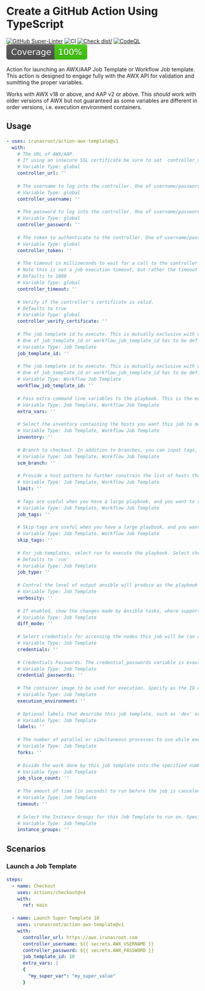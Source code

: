# Create a GitHub Action Using TypeScript

[![GitHub Super-Linter](https://github.com/irunasroot/action-awx-template/actions/workflows/linter.yml/badge.svg)](https://github.com/super-linter/super-linter)
![CI](https://github.com/irunasroot/action-awx-template/actions/workflows/ci.yml/badge.svg)
[![Check dist/](https://github.com/irunasroot/action-awx-template/actions/workflows/check-dist.yml/badge.svg)](https://github.com/irunasroot/action-awx-template/actions/workflows/check-dist.yml)
[![CodeQL](https://github.com/irunasroot/action-awx-template/actions/workflows/codeql-analysis.yml/badge.svg)](https://github.com/irunasroot/action-awx-template/actions/workflows/codeql-analysis.yml)
[![Coverage](./badges/coverage.svg)](./badges/coverage.svg)

Action for launching an AWX/AAP Job Template or Workflow Job template. This
action is designed to engage fully with the AWX API for validation and sumitting
the proper variables.

Works with AWX v18 or above, and AAP v2 or above. This _should_ work with older
versions of AWX but not guaranteed as some variables are different in order
versions, i.e. execution environment containers.

## Usage

```yaml
- uses: irunasroot/action-awx-template@v1
  with:
    # The URL of AWX/AAP.
    # If using an insecure SSL certificate be sure to set  controller_verify_certificate to false
    # Variable Type: global
    controller_url: ''

    # The username to log into the controller. One of username/password or token needs to be provided.
    # Variable Type: global
    controller_username: ''

    # The password to log into the controller. One of username/password or token needs to be provided.
    # Variable Type: global
    controller_password: ''

    # The token to authenticate to the controller. One of username/password or token needs to be provided.
    # Variable Type: global
    controller_token: ''

    # The timeout in milliseconds to wait for a call to the controller before erroring out.
    # Note this is not a job execution timeout, but rather the timeout of the actual API calls to the controller
    # Defaults to 1000
    # Variable Type: global
    controller_timeout: ''

    # Verify if the controller's certificate is valid.
    # Defaults to true
    # Variable Type: global
    controller_verify_certificate: ''

    # The job template id to execute. This is mutually exclusive with workflow_job_template_id
    # One of job_template_id or workflow_job_template_id has to be defined in order for the workflow to exeucte
    # Variable Type: Job Template
    job_template_id: ''

    # The job template id to execute. This is mutually exclusive with workflow_job_template_id
    # One of job_template_id or workflow_job_template_id has to be defined in order for the workflow to exeucte
    # Variable Type: Workflow Job Template
    workflow_job_template_id: ''

    # Pass extra command line variables to the playbook. This is the equivalent of using --extra-vars. The extra_vars variable is evaulated using JSON.parse so while its a string it needs to be a strifiy'd version of a JSON object.
    # Variable Type: Job Template, Workflow Job Template
    extra_vars: ''

    # Select the inventory containing the hosts you want this job to manage.
    # Variable Type: Job Template, Workflow Job Template
    inventory: ''

    # Branch to checkout. In addition to branches, you can input tags, commit
    # Variable Type: Job Template, Workflow Job Template
    scm_branch: ''

    # Provide a host pattern to further constrain the list of hosts that will be managed or affected by the playbook.
    # Variable Type: Job Template, Workflow Job Template
    limit: ''

    # Tags are useful when you have a large playbook, and you want to run a specific part of a play or task. Use commas to separate multiple tags.
    # Variable Type: Job Template, Workflow Job Template
    job_tags: ''

    # Skip tags are useful when you have a large playbook, and you want to skip specific parts of a play or task. Use commas to separate multiple tags.
    # Variable Type: Job Template, Workflow Job Template
    skip_tags: ''

    # For job templates, select run to execute the playbook. Select check to only check playbook syntax, test environment setup, and report problems without executing the playbook. Can only be one of 'run', or 'check'
    # Defaults to 'run'
    # Variable Type: Job Template
    job_type: ''

    # Control the level of output ansible will produce as the playbook executes. Can only be one of 0-5.
    # Variable Type: Job Template
    verbosity: ''

    # If enabled, show the changes made by Ansible tasks, where supported.
    # Variable Type: Job Template
    diff_mode: ''

    # Select credentials for accessing the nodes this job will be ran against. Specify as a list of ID's seperated by commas.
    # Variable Type: Job Template
    credentials: ''

    # Credentials Passwords. The credential_passwords variable is evaulated using JSON.parse so while its a string it needs to be a strifiy'd version of a JSON object.
    # Variable Type: Job Template
    credential_passwords: ''

    # The container image to be used for execution. Specify as the ID of the EE.
    # Variable Type: Job Template
    execution_environment: ''

    # Optional labels that describe this job template, such as 'dev' or 'test'. Specify as a list of ID's seperated by commas.
    # Variable Type: Job Template
    labels: ''

    # The number of parallel or simultaneous processes to use while executing the playbook.
    # Variable Type: Job Template
    forks: ''

    # Divide the work done by this job template into the specified number of job slices, each running the same tasks against a portion of the inventory.
    # Variable Type: Job Template
    job_slice_count: ''

    # The amount of time (in seconds) to run before the job is canceled.
    # Variable Type: Job Template
    timeout: ''

    # Select the Instance Groups for this Job Template to run on. Specify as a list of ID's seperated by commas.
    # Variable Type: Job Template
    instance_groups: ''
```

## Scenarios

### Launch a Job Template

```yaml
steps:
  - name: Checkout
    uses: actions/checkout@v4
    with:
      ref: main

  - name: Launch Super Template 10
    uses: irunasroot/action-awx-template@v1
    with:
      controller_url: https://awx.irunasroot.com
      controller_username: ${{ secrets.AWX_USERNAME }}
      controller_password: ${{ secrets.AWX_PASSWORD }}
      job_template_id: 10
      extra_vars: |
      {
        "my_super_var": "my_super_value"
      }
```
